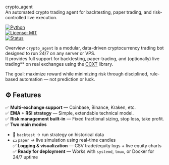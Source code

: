 crypto_agent  
An automated crypto trading agent for backtesting, paper trading, and risk-controlled live execution.

[![Python](https://img.shields.io/badge/Python-3.11%2B-blue.svg)](https://www.python.org/)  
[![License: MIT](https://img.shields.io/badge/License-MIT-green.svg)](LICENSE)  
[![Status](https://img.shields.io/badge/Status-Active-success.svg)]()

Overview
`crypto_agent` is a modular, data-driven cryptocurrency trading bot designed to run 24/7 on any server or VPS.  
It provides full support for backtesting, paper-trading, and (optionally) live trading** on real exchanges using the [CCXT](https://github.com/ccxt/ccxt) library.

The goal: maximize reward while minimizing risk through disciplined, rule-based automation — not prediction or luck.

## ⚙️ Features
✅ **Multi-exchange support** — Coinbase, Binance, Kraken, etc.  
✅ **EMA + RSI strategy** — Simple, extendable technical model.  
✅ **Risk management built-in** — Fixed fractional sizing, stop loss, take profit.  
✅ **Two main modes**  
  - 🧪 `backtest` → run strategy on historical data  
  - 💵 `paper` → live simulation using real-time candles  
✅ **Logging & visualization** — CSV trade/equity logs + live equity charts  
✅ **Ready for deployment** — Works with `systemd`, `tmux`, or Docker for 24/7 uptime  



